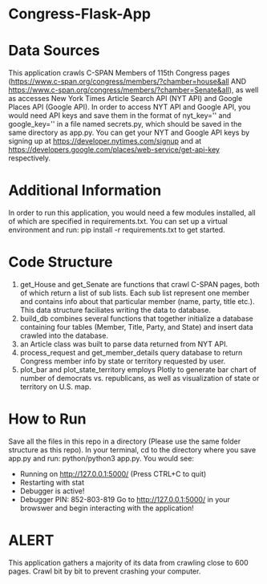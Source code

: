 # Congress-Flask-App

# Data Sources
This application crawls C-SPAN Members of 115th Congress pages (https://www.c-span.org/congress/members/?chamber=house&all 
AND https://www.c-span.org/congress/members/?chamber=Senate&all), as well as accesses New York Times Article Search API (NYT API) and 
Google Places API (Google API). In order to access NYT API and Google API, you would need API keys and save them in the format of 
nyt_key='<your API key>' and google_key='<your API key>' in a file named secrets.py, which should be saved in the same directory as app.py. 
You can get your NYT and Google API keys by signing up at https://developer.nytimes.com/signup 
and at https://developers.google.com/places/web-service/get-api-key respectively.

# Additional Information
In order to run this application, you would need a few modules installed, all of which are specified in requirements.txt. You can set up 
a virtual environment and run: pip install -r requirements.txt to get started.

# Code Structure
1. get_House and get_Senate are functions that crawl C-SPAN pages, both of which return a list of sub lists. Each sub list represent one 
member and contains info about that particular member (name, party, title etc.). This data structure faciliates writing the data to 
database.
2. build_db combines several functions that together initialize a database containing four tables (Member, Title, Party, and State) and
insert data crawled into the database.
3. an Article class was built to parse data returned from NYT API.
4. process_request and get_member_details query database to return Congress member info by state or territory requested by user.
5. plot_bar and plot_state_territory employs Plotly to generate bar chart of number of democrats vs. republicans, as well as 
visualization of state or territory on U.S. map.

# How to Run
Save all the files in this repo in a directory (Please use the same folder structure as this repo). In your terminal, cd to the directory 
where you save app.py and run: python/python3 app.py. You would see:
 * Running on http://127.0.0.1:5000/ (Press CTRL+C to quit)
 * Restarting with stat
 * Debugger is active!
 * Debugger PIN: 852-803-819
Go to http://127.0.0.1:5000/ in your browswer and begin interacting with the application!

# ALERT
This application gathers a majority of its data from crawling close to 600 pages. Crawl bit by bit to prevent crashing your computer.

